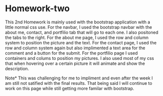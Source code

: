 # Homework-two
This 2nd Homework is mainly used with the bootstrap application with a little normal css use. For the navbar, I used the bootstrap navbar with the about me, contact, and portfilio tab that will go to each one. I also positoned the tabs to the right. For the about me page, I used the row and column system to position the picture and the text. For the contact page, I used the row and column system again but also implimented a text area for the comment and a button for the submit. For the portfilio page I used containers and colums to position my pictures. I also used most of my css that when hovering over a certain picture it will animate and show the description.

Note* This was challenging for me to impliment and even after the week I am still not satified with the final results. That being said I will continue to work on this page while still getting more familar with bootstrap.


